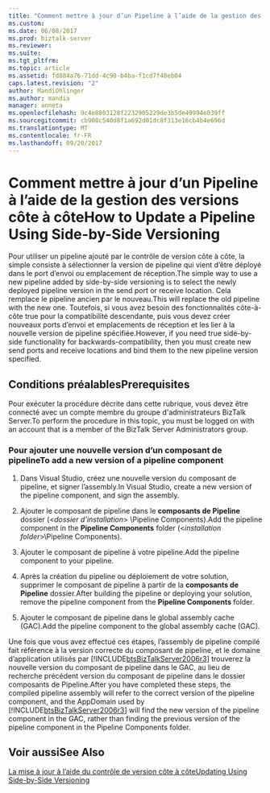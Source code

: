 ```yaml
---
title: "Comment mettre à jour d’un Pipeline à l’aide de la gestion des versions côte-à-côte | Documents Microsoft"
ms.custom: 
ms.date: 06/08/2017
ms.prod: biztalk-server
ms.reviewer: 
ms.suite: 
ms.tgt_pltfrm: 
ms.topic: article
ms.assetid: fd884a76-71dd-4c90-b4ba-f1cd7f48eb04
caps.latest.revision: "2"
author: MandiOhlinger
ms.author: mandia
manager: anneta
ms.openlocfilehash: 9c4e8803128f2232905229de3b5de49994e039ff
ms.sourcegitcommit: cb908c540d8f1a692d01dc8f313e16cb4b4e696d
ms.translationtype: MT
ms.contentlocale: fr-FR
ms.lasthandoff: 09/20/2017
---
```

# <a name="how-to-update-a-pipeline-using-side-by-side-versioning"></a><span data-ttu-id="f7d77-102">Comment mettre à jour d’un Pipeline à l’aide de la gestion des versions côte à côte</span><span class="sxs-lookup"><span data-stu-id="f7d77-102">How to Update a Pipeline Using Side-by-Side Versioning</span></span>
<span data-ttu-id="f7d77-103">Pour utiliser un pipeline ajouté par le contrôle de version côte à côte, la simple consiste à sélectionner la version de pipeline qui vient d’être déployé dans le port d’envoi ou emplacement de réception.</span><span class="sxs-lookup"><span data-stu-id="f7d77-103">The simple way to use a new pipeline added by side-by-side versioning is to select the newly deployed pipeline version in the send port or receive location.</span></span> <span data-ttu-id="f7d77-104">Cela remplace le pipeline ancien par le nouveau.</span><span class="sxs-lookup"><span data-stu-id="f7d77-104">This will replace the old pipeline with the new one.</span></span> <span data-ttu-id="f7d77-105">Toutefois, si vous avez besoin des fonctionnalités côte-à-côte true pour la compatibilité descendante, puis vous devez créer nouveaux ports d’envoi et emplacements de réception et les lier à la nouvelle version de pipeline spécifiée.</span><span class="sxs-lookup"><span data-stu-id="f7d77-105">However, if you need true side-by-side functionality for backwards-compatibility, then you must create new send ports and receive locations and bind them to the new pipeline version specified.</span></span>  
  
## <a name="prerequisites"></a><span data-ttu-id="f7d77-106">Conditions préalables</span><span class="sxs-lookup"><span data-stu-id="f7d77-106">Prerequisites</span></span>  
 <span data-ttu-id="f7d77-107">Pour exécuter la procédure décrite dans cette rubrique, vous devez être connecté avec un compte membre du groupe d'administrateurs BizTalk Server.</span><span class="sxs-lookup"><span data-stu-id="f7d77-107">To perform the procedure in this topic, you must be logged on with an account that is a member of the BizTalk Server Administrators group.</span></span>  
  
### <a name="to-add-a-new-version-of-a-pipeline-component"></a><span data-ttu-id="f7d77-108">Pour ajouter une nouvelle version d’un composant de pipeline</span><span class="sxs-lookup"><span data-stu-id="f7d77-108">To add a new version of a pipeline component</span></span>  
  
1.  <span data-ttu-id="f7d77-109">Dans Visual Studio, créez une nouvelle version du composant de pipeline, et signer l’assembly.</span><span class="sxs-lookup"><span data-stu-id="f7d77-109">In Visual Studio, create a new version of the pipeline component, and sign the assembly.</span></span>  
  
2.  <span data-ttu-id="f7d77-110">Ajouter le composant de pipeline dans le **composants de Pipeline** dossier (\<*dossier d’installation*> \Pipeline Components).</span><span class="sxs-lookup"><span data-stu-id="f7d77-110">Add the pipeline component in the **Pipeline Components** folder (\<*installation folder*>\Pipeline Components).</span></span>  
  
3.  <span data-ttu-id="f7d77-111">Ajouter le composant de pipeline à votre pipeline.</span><span class="sxs-lookup"><span data-stu-id="f7d77-111">Add the pipeline component to your pipeline.</span></span>  
  
4.  <span data-ttu-id="f7d77-112">Après la création du pipeline ou déploiement de votre solution, supprimer le composant de pipeline à partir de la **composants de Pipeline** dossier.</span><span class="sxs-lookup"><span data-stu-id="f7d77-112">After building the pipeline or deploying your solution, remove the pipeline component from the **Pipeline Components** folder.</span></span>  
  
5.  <span data-ttu-id="f7d77-113">Ajouter le composant de pipeline dans le global assembly cache (GAC).</span><span class="sxs-lookup"><span data-stu-id="f7d77-113">Add the pipeline component to the global assembly cache (GAC).</span></span>  
  
 <span data-ttu-id="f7d77-114">Une fois que vous avez effectué ces étapes, l’assembly de pipeline compilé fait référence à la version correcte du composant de pipeline, et le domaine d’application utilisés par [!INCLUDE[btsBizTalkServer2006r3](../includes/btsbiztalkserver2006r3-md.md)] trouverez la nouvelle version du composant de pipeline dans le GAC, au lieu de recherche précédent version du composant de pipeline dans le dossier composants de Pipeline.</span><span class="sxs-lookup"><span data-stu-id="f7d77-114">After you have completed these steps, the compiled pipeline assembly will refer to the correct version of the pipeline component, and the AppDomain used by [!INCLUDE[btsBizTalkServer2006r3](../includes/btsbiztalkserver2006r3-md.md)] will find the new version of the pipeline component in the GAC, rather than finding the previous version of the pipeline component in the Pipeline Components folder.</span></span>  
  
## <a name="see-also"></a><span data-ttu-id="f7d77-115">Voir aussi</span><span class="sxs-lookup"><span data-stu-id="f7d77-115">See Also</span></span>  
 [<span data-ttu-id="f7d77-116">La mise à jour à l’aide du contrôle de version côte à côte</span><span class="sxs-lookup"><span data-stu-id="f7d77-116">Updating Using Side-by-Side Versioning</span></span>](../technical-guides/updating-using-side-by-side-versioning.md)